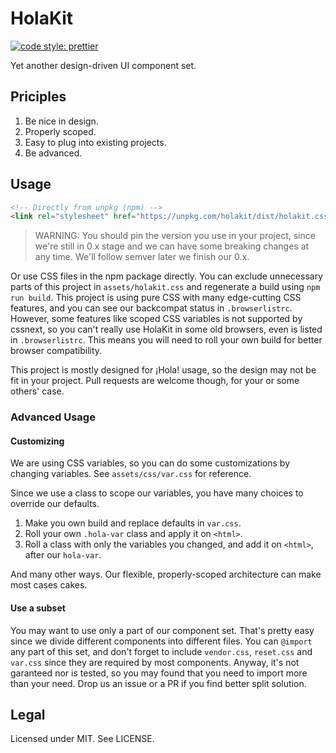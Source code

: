 # HolaKit

[![code style: prettier](https://img.shields.io/badge/code_style-prettier-ff69b4.svg?style=flat-square)](https://github.com/prettier/prettier)

Yet another design-driven UI component set.

## Priciples

1. Be nice in design.
2. Properly scoped.
3. Easy to plug into existing projects.
4. Be advanced.

## Usage

```html
<!-- Directly from unpkg (npm) -->
<link rel="stylesheet" href="https://unpkg.com/holakit/dist/holakit.css">
```

> WARNING: You should pin the version you use in your project, since we're still in 0.x stage and we can have some breaking changes at any time. We'll follow semver later we finish our 0.x.

Or use CSS files in the npm package directly. You can exclude unnecessary parts of this project in `assets/holakit.css` and regenerate a build using `npm run build`. This project is using pure CSS with many edge-cutting CSS features, and you can see our backcompat status in `.browserlistrc`. However, some features like scoped CSS variables is not supported by cssnext, so you can't really use HolaKit in some old browsers, even is listed in `.browserlistrc`. This means you will need to roll your own build for better browser compatibility.

This project is mostly designed for ¡Hola! usage, so the design may not be fit in your project. Pull requests are welcome though, for your or some others' case.

### Advanced Usage

#### Customizing

We are using CSS variables, so you can do some customizations by changing variables. See `assets/css/var.css` for reference.

Since we use a class to scope our variables, you have many choices to override our defaults.

1. Make you own build and replace defaults in `var.css`.
2. Roll your own `.hola-var` class and apply it on `<html>`.
3. Roll a class with only the variables you changed, and add it on `<html>`, after our `hola-var`.

And many other ways. Our flexible, properly-scoped architecture can make most cases cakes.

#### Use a subset

You may want to use only a part of our component set. That's pretty easy since we divide different components into different files. You can `@import` any part of this set, and don't forget to include `vendor.css`, `reset.css` and `var.css` since they are required by most components. Anyway, it's not garanteed nor is tested, so you may found that you need to import more than your need. Drop us an issue or a PR if you find better split solution.

## Legal

Licensed under MIT. See LICENSE.
